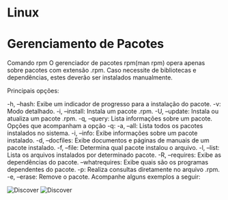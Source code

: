 # Linux

# Gerenciamento de Pacotes


Comando rpm
O gerenciador de pacotes rpm(man rpm) opera apenas sobre pacotes com extensão .rpm. Caso necessite de bibliotecas e dependências, estes deverão ser instalados manualmente.

Principais opções:

-h, –hash: Exibe um indicador de progresso para a instalação do pacote.
-v: Modo detalhado.
-i, –install: Instala um pacote .rpm.
-U, –update: Instala ou atualiza um pacote .rpm.
-q, –query: Lista informações sobre um pacote.
Opções que acompanham a opção -q:
-a, –all: Lista todos os pacotes instalados no sistema.
-i, –info: Exibe informações sobre um pacote instalado.
-d, –docfiles: Exibe documentos e páginas de manuais de um pacote instalado.
-f, –file: Determina qual pacote instalou o arquivo.
-l, –list: Lista os arquivos instalados por determinado pacote.
-R, –requires: Exibe as dependências do pacote.
–whatrequires: Exibe quais são os programas dependentes do pacote.
-p: Realiza consultas diretamente no arquivo .rpm.
-e, –erase: Remove o pacote.
Acompanhe alguns exemplos a seguir:

<img alt="Discover" src="https://user-images.githubusercontent.com/60610011/178755606-eae0677c-b11c-47c8-8960-4199dd995696.png">

<img alt="Discover" src="https://user-images.githubusercontent.com/60610011/178756085-9c586d33-49a9-4771-b381-587556fceb71.png">

